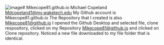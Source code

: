 ![image](https://github.com/Mikecope81/Mikecope81.github.io/assets/145926547/13303f6b-4666-40be-8856-b1f23128a28f)# Mikecope81.github.io
Michael Copeland
Mdcopeland1@my.waketech.edu
My Github account is Mikecope81.github.io
The Repository that I created is also Mikecope81@github.io
I opened the Github Desktop and selected file, clone respository, clicked on my Repository Mikecope81@github.io and clicked on Clone repository. Noticed a new file downloaded to my file folder that is identical.
